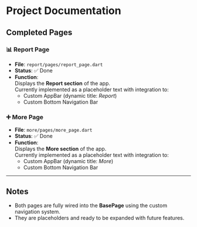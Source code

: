 # Project Documentation

## Completed Pages

### 📊 Report Page
- **File**: `report/pages/report_page.dart`
- **Status**: ✅ Done
- **Function**:  
  Displays the **Report section** of the app.  
  Currently implemented as a placeholder text with integration to:
  - Custom AppBar (dynamic title: *Report*)  
  - Custom Bottom Navigation Bar  

### ➕ More Page
- **File**: `more/pages/more_page.dart`
- **Status**: ✅ Done
- **Function**:  
  Displays the **More section** of the app.  
  Currently implemented as a placeholder text with integration to:
  - Custom AppBar (dynamic title: *More*)  
  - Custom Bottom Navigation Bar  

---

## Notes
- Both pages are fully wired into the **BasePage** using the custom navigation system.
- They are placeholders and ready to be expanded with future features.

